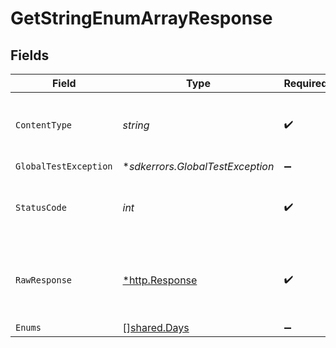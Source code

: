 # GetStringEnumArrayResponse


## Fields

| Field                                                   | Type                                                    | Required                                                | Description                                             |
| ------------------------------------------------------- | ------------------------------------------------------- | ------------------------------------------------------- | ------------------------------------------------------- |
| `ContentType`                                           | *string*                                                | :heavy_check_mark:                                      | HTTP response content type for this operation           |
| `GlobalTestException`                                   | **sdkerrors.GlobalTestException*                        | :heavy_minus_sign:                                      | 500 Global                                              |
| `StatusCode`                                            | *int*                                                   | :heavy_check_mark:                                      | HTTP response status code for this operation            |
| `RawResponse`                                           | [*http.Response](https://pkg.go.dev/net/http#Response)  | :heavy_check_mark:                                      | Raw HTTP response; suitable for custom response parsing |
| `Enums`                                                 | [][shared.Days](../../../pkg/models/shared/days.md)     | :heavy_minus_sign:                                      | N/A                                                     |
